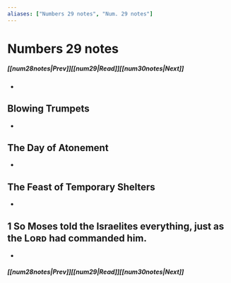 ```yaml
---
aliases: ["Numbers 29 notes", "Num. 29 notes"]
---
```

# Numbers 29 notes
##### <span class=arrow-left></span>[[num28notes|Prev]]<span class=navigation-separator></span>[[num29|Read]]<span class=navigation-separator></span>[[num30notes|Next]]<span class=arrow-right></span>
- 
## Blowing Trumpets
- 
## The Day of Atonement
- 
## The Feast of Temporary Shelters
- 
## 1 So Moses told the Israelites everything, just as the Lᴏʀᴅ had commanded him.
- 
##### <span class=arrow-left></span>[[num28notes|Prev]]<span class=navigation-separator></span>[[num29|Read]]<span class=navigation-separator></span>[[num30notes|Next]]<span class=arrow-right></span>